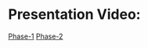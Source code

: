 # Presentation Video:
[Phase-1](https://drive.google.com/file/d/1kescFwHJxnVGZ6HzmyU3yRITKlqdydgT/view?usp=sharing )
[Phase-2](https://drive.google.com/file/d/1n2J9PaMTP4ymykssRO6ah_oudfEvKjMv/view?usp=drive_link)
